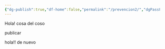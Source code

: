 ```yaml
---
{"dg-publish":true,"df-home":false,"permalink":"/prevencion2/","dgPassFrontmatter":true,"noteIcon":"","created":"2025-06-13T11:42:12.603-04:00","updated":"2025-06-15T00:56:28.160-04:00"}
---
```


Hola! 
cosa del coso

publicar

hola!! de nuevo 

